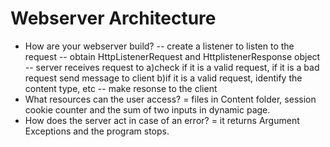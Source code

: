 # Webserver Architecture

* How are your webserver build? 
  -- create a listener to listen to the request
  -- obtain HttpListenerRequest and HttplistenerResponse object
  -- server receives request to 
      a)check if it is a valid request, if it is a bad request send message to client
      b)if it is a valid request, identify the content type, etc
  -- make resonse to the client
* What resources can the user access? = files in Content folder, session cookie counter and the sum of two inputs in dynamic page. 
* How does the server act in case of an error? = it returns Argument Exceptions and the program stops. 
